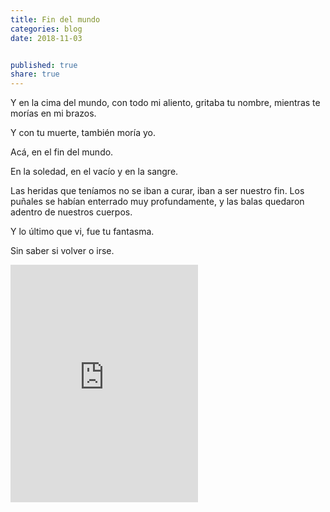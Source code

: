 ```yaml
---
title: Fin del mundo
categories: blog
date: 2018-11-03


published: true
share: true
---
```

Y en la cima del mundo, con todo mi aliento, gritaba tu nombre, mientras te morías en mi brazos.

Y con tu muerte, también moría yo. 

Acá, en el fin del mundo.

En la soledad, en el vacío y en la sangre.

Las heridas que teníamos no se iban a curar, iban a ser nuestro fin. Los puñales se habían enterrado muy profundamente, y las balas quedaron adentro de nuestros cuerpos.

Y lo último que vi, fue tu fantasma.

Sin saber si volver o irse.

<iframe src="https://open.spotify.com/embed/track/1yKAqZoi8xWGLCf5vajroL" width="300" height="380" frameborder="0" allowtransparency="true" allow="encrypted-media"></iframe>
